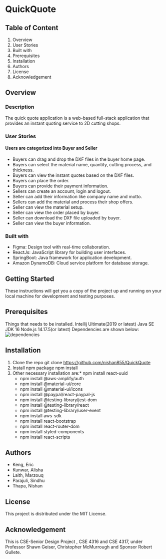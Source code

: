 # QuickQuote
## Table of Content
1.	Overview
2.	User Stories
3.	Built with
4.	Prerequisites
5.	Installation
6.	Authors
7.	License
8.	Acknowledgement
## Overview
### Description
The quick quote application is a web-based full-stack application that provides an instant quoting service to 2D cutting shops.
### User Stories
#### Users are categorized into Buyer and Seller
* Buyers can drag and drop the DXF files in the buyer home page.
* Buyers can select the material name, quantity, cutting process, and thickness.
* Buyers can view the instant quotes based on the DXF files.
* Buyers can place the order.
* Buyers can provide their payment information.
* Sellers can create an account, login and logout.
* Seller can add their information like company name and motto.
* Sellers can add the material and process their shop offers.
* Seller can view the material setup.
* Seller can view the order placed by buyer.
* Seller can download the DXF file uploaded by buyer.
* Seller can view the buyer information.

### Built with
* Figma: Design tool with real-time collaboration.
* ReactJs: JavaScript library for building user interfaces.
* SpringBoot: Java framework for application development.
* Amazon DynamoDB: Cloud service platform for database storage.
## Getting Started
These instructions will get you a copy of the project up and running on your local machine for development and testing purposes.
## Prerequisites
Things that needs to be installed.
Intellij Ultimate(2019 or latest)
Java SE JDK 16
Node.js 14.17.5(or latest)
Dependencies are shown below:
![dependencies](https://user-images.githubusercontent.com/58004262/129462293-e27493fa-d01f-4602-88a5-edf0d3f21af6.PNG)
## Installation
1.	Clone the repo
	  git clone  https://github.com/nishan855/QuickQuote
2.	Install npm package
	  npm install
3.	Other necessary installation are:* npm install react-uuid
      * npm install @aws-amplify/auth
	  * npm install @material-ui/core
	  * npm install @material-ui/icons
      * npm install @paypal/react-paypal-js
	  * npm install @testing-library/jest-dom
	  * npm install @testing-library/react
	  * npm install @testing-library/user-event
	  * npm install aws-sdk
	  * npm install react-bootstrap
	  * npm install react-router-dom
	  * npm install styled-components
	  * npm install react-scripts

## Authors
* Keng, Eric  
* Kunwar, Alisha 
* Laith, Marzouq
* Parajuli, Sindhu
* Thapa, Nishan

## License
This project is distributed under the MIT License.

## Acknowledgement
This is CSE-Senior Design Project , CSE 4316 and CSE 4317, under Professor Shawn Geiser, Christopher McMurrough and Sponsor Robert Gullete.











